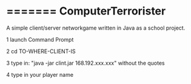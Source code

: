 =======
ComputerTerrorister
===================

A simple client/server networkgame written in Java as a school project.

1 launch Command Prompt 

2 cd TO-WHERE-CLIENT-IS

3 type in: "java -jar clint.jar 168.192.xxx.xxx" without the quotes

4 type in your player name 


